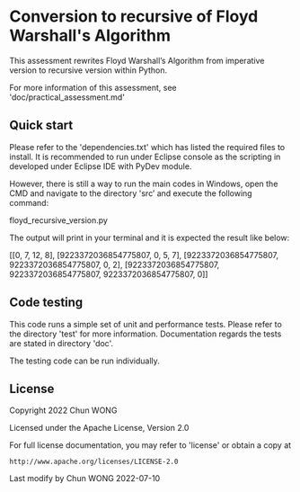 # Conversion to recursive of Floyd Warshall's Algorithm

This assessment rewrites Floyd Warshall’s Algorithm from imperative version to recursive version within Python.

For more information of this assessment, see 'doc/practical_assessment.md'

## Quick start
Please refer to the 'dependencies.txt' which has listed the required files to install. It is recommended to run under Eclipse console as the scripting in developed under Eclipse IDE with PyDev module.

However, there is still a way to run the main codes in Windows, open the CMD and navigate to the directory 'src’ and execute the following command:

floyd_recursive_version.py

The output will print in your terminal and it is expected the result like below:

[[0, 7, 12, 8], [9223372036854775807, 0, 5, 7], [9223372036854775807, 9223372036854775807, 0, 2], [9223372036854775807, 9223372036854775807, 9223372036854775807, 0]]

## Code testing

This code runs a simple set of unit and performance tests. Please refer to the directory 'test' for more information. Documentation regards the tests are stated in directory 'doc'.

The testing code can be run individually.


## License

Copyright 2022 Chun WONG

Licensed under the Apache License, Version 2.0

For full license documentation, you may refer to 'license' or obtain a copy at

    http://www.apache.org/licenses/LICENSE-2.0
    

Last modify by Chun WONG 2022-07-10
